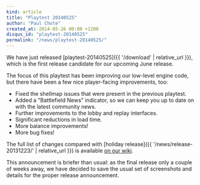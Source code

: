 ```yaml
---
kind: article
title: "Playtest 20140525"
author: "Paul Chote"
created_at: 2014-05-26 00:00 +1200
disqus_id: "playtest-20140525"
permalink: "/news/playtest-20140525/"
---
```


We have just released [playtest-20140525]({{ '/download' | relative_url }}), which is the first release candidate for our upcoming June release.

The focus of this playtest has been improving our low-level engine code, but there have been a few nice player-facing
improvements, too:

- Fixed the shellmap issues that were present in the previous playtest.
- Added a "Battlefield News" indicator, so we can keep you up to date on with the latest community news.
- Further improvements to the lobby and replay interfaces.
- Significant reductions in load time.
- More balance improvements!
- More bug fixes!

The full list of changes compared with [holiday release]({{ '/news/release-20131223/' | relative_url }}) is available [on our wiki](https://github.com/OpenRA/OpenRA/wiki/Changelog/2a70cf8ded6a832cb3bc14b9e6b87008585cb85f).

This announcement is briefer than usual: as the final release only a couple of weeks away, we have decided to save the
usual set of screenshots and details for the proper release announcement.